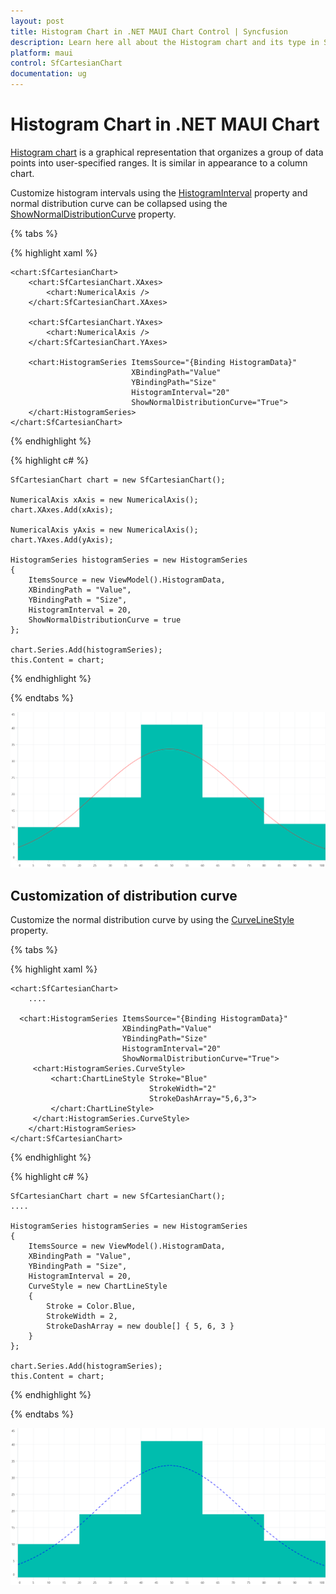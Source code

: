 ```yaml
---
layout: post
title: Histogram Chart in .NET MAUI Chart Control | Syncfusion
description: Learn here all about the Histogram chart and its type in Syncfusion .NET MAUI Chart (SfCartesianChart) control. 
platform: maui
control: SfCartesianChart
documentation: ug
---
```


# Histogram Chart in .NET MAUI Chart
[Histogram chart](https://help.syncfusion.com/cr/maui/Syncfusion.Maui.Charts.HistogramSeries.html?tabs=tabid-1%2Ctabid-28) is a graphical representation that organizes a group of data points into user-specified ranges. It is similar in appearance to a column chart.

Customize histogram intervals using the [HistogramInterval](https://help.syncfusion.com/cr/maui/Syncfusion.Maui.Charts.HistogramSeries.html#Syncfusion_Maui_Charts_HistogramSeries_HistogramInterval) property and normal distribution curve can be collapsed using the [ShowNormalDistributionCurve](https://help.syncfusion.com/cr/maui/Syncfusion.Maui.Charts.HistogramSeries.html#Syncfusion_Maui_Charts_HistogramSeries_ShowNormalDistributionCurve) property. 

{% tabs %}

{% highlight xaml %}

    <chart:SfCartesianChart>
        <chart:SfCartesianChart.XAxes>
            <chart:NumericalAxis />
        </chart:SfCartesianChart.XAxes>

        <chart:SfCartesianChart.YAxes>
            <chart:NumericalAxis />
        </chart:SfCartesianChart.YAxes>

        <chart:HistogramSeries ItemsSource="{Binding HistogramData}"
                               XBindingPath="Value" 
                               YBindingPath="Size"
                               HistogramInterval="20" 
                               ShowNormalDistributionCurve="True">
        </chart:HistogramSeries>
    </chart:SfCartesianChart>


{% endhighlight %}

{% highlight c# %}

    SfCartesianChart chart = new SfCartesianChart();

    NumericalAxis xAxis = new NumericalAxis();
    chart.XAxes.Add(xAxis);

    NumericalAxis yAxis = new NumericalAxis();
    chart.YAxes.Add(yAxis);

    HistogramSeries histogramSeries = new HistogramSeries
    {
        ItemsSource = new ViewModel().HistogramData, 
        XBindingPath = "Value",
        YBindingPath = "Size",
        HistogramInterval = 20,
        ShowNormalDistributionCurve = true
    };

    chart.Series.Add(histogramSeries);
    this.Content = chart;

{% endhighlight %}

{% endtabs %}

![Histogram Chart in MAUI](chart-types-images/maui_Histogram_chart.png)

## Customization of distribution curve

Customize the normal distribution curve by using the [CurveLineStyle](https://help.syncfusion.com/cr/maui/Syncfusion.Maui.Charts.HistogramSeries.html#Syncfusion_Maui_Charts_HistogramSeries_CurveStyle) property.

{% tabs %}

{% highlight xaml %}

    <chart:SfCartesianChart>
        ....

      <chart:HistogramSeries ItemsSource="{Binding HistogramData}" 
                             XBindingPath="Value" 
                             YBindingPath="Size"
                             HistogramInterval="20"
                             ShowNormalDistributionCurve="True">
         <chart:HistogramSeries.CurveStyle>
             <chart:ChartLineStyle Stroke="Blue"
                                   StrokeWidth="2"
                                   StrokeDashArray="5,6,3">
             </chart:ChartLineStyle>
         </chart:HistogramSeries.CurveStyle>
        </chart:HistogramSeries>
    </chart:SfCartesianChart>

{% endhighlight %}

{% highlight c# %}

    SfCartesianChart chart = new SfCartesianChart();
    ....
  
    HistogramSeries histogramSeries = new HistogramSeries
    {
        ItemsSource = new ViewModel().HistogramData, 
        XBindingPath = "Value",
        YBindingPath = "Size",
        HistogramInterval = 20,
        CurveStyle = new ChartLineStyle
        {
            Stroke = Color.Blue,
            StrokeWidth = 2,
            StrokeDashArray = new double[] { 5, 6, 3 }
        }
    };

    chart.Series.Add(histogramSeries);
    this.Content = chart;

{% endhighlight %}

{% endtabs %}

![Customized distribution curve of Histogram chart](chart-types-images/maui_Histogram_chart_distribution_curve.png)
